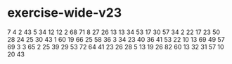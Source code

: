 # exercise-wide-v23
7
4
2
43
5
34
12
12
2
68
71
8
27
26
13
13
34
53
17
30
57
34
2
22
17
23
50
28
24
25
30
43
1
60
19
66
25
58
36
3
34
23
40
36
41
53
22
10
13
69
49
57
69
3
3
65
2
25
39
29
53
72
64
41
23
26
28
5
13
19
26
82
60
13
32
31
57
10
20
43
